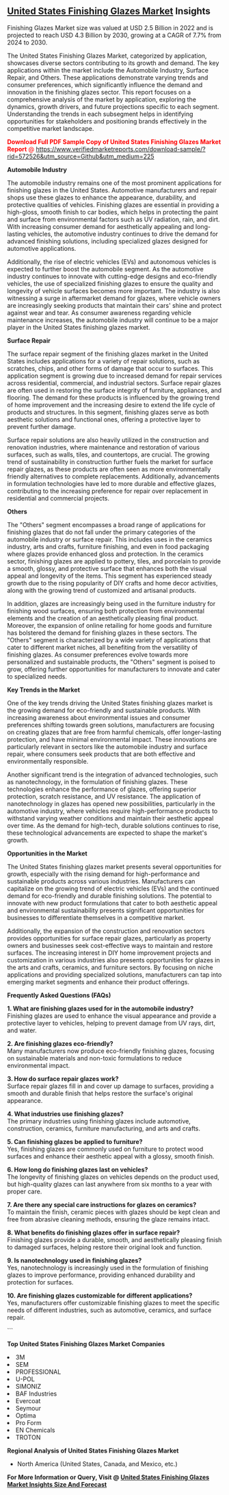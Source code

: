 <h2><a href="https://www.verifiedmarketreports.com/download-sample/?rid=572526&amp;utm_source=Github&amp;utm_medium=225" target="_blank">United States Finishing Glazes Market</a> Insights</h2><p>Finishing Glazes Market size was valued at USD 2.5 Billion in 2022 and is projected to reach USD 4.3 Billion by 2030, growing at a CAGR of 7.7% from 2024 to 2030.</p><p> <p>The United States Finishing Glazes Market, categorized by application, showcases diverse sectors contributing to its growth and demand. The key applications within the market include the Automobile Industry, Surface Repair, and Others. These applications demonstrate varying trends and consumer preferences, which significantly influence the demand and innovation in the finishing glazes sector. This report focuses on a comprehensive analysis of the market by application, exploring the dynamics, growth drivers, and future projections specific to each segment. Understanding the trends in each subsegment helps in identifying opportunities for stakeholders and positioning brands effectively in the competitive market landscape.</p> <p><p><span class=""><span style="color: #ff0000;"><strong>Download Full PDF Sample Copy of United States Finishing Glazes Market Report</strong> @ </span><a href="https://www.verifiedmarketreports.com/download-sample/?rid=572526&amp;utm_source=Github&amp;utm_medium=225" target="_blank">https://www.verifiedmarketreports.com/download-sample/?rid=572526&amp;utm_source=Github&amp;utm_medium=225</a></span></p></p> <p><strong>Automobile Industry</strong></p> <p>The automobile industry remains one of the most prominent applications for finishing glazes in the United States. Automotive manufacturers and repair shops use these glazes to enhance the appearance, durability, and protective qualities of vehicles. Finishing glazes are essential in providing a high-gloss, smooth finish to car bodies, which helps in protecting the paint and surface from environmental factors such as UV radiation, rain, and dirt. With increasing consumer demand for aesthetically appealing and long-lasting vehicles, the automotive industry continues to drive the demand for advanced finishing solutions, including specialized glazes designed for automotive applications.</p> <p>Additionally, the rise of electric vehicles (EVs) and autonomous vehicles is expected to further boost the automobile segment. As the automotive industry continues to innovate with cutting-edge designs and eco-friendly vehicles, the use of specialized finishing glazes to ensure the quality and longevity of vehicle surfaces becomes more important. The industry is also witnessing a surge in aftermarket demand for glazes, where vehicle owners are increasingly seeking products that maintain their cars' shine and protect against wear and tear. As consumer awareness regarding vehicle maintenance increases, the automobile industry will continue to be a major player in the United States finishing glazes market.</p> <p><strong>Surface Repair</strong></p> <p>The surface repair segment of the finishing glazes market in the United States includes applications for a variety of repair solutions, such as scratches, chips, and other forms of damage that occur to surfaces. This application segment is growing due to increased demand for repair services across residential, commercial, and industrial sectors. Surface repair glazes are often used in restoring the surface integrity of furniture, appliances, and flooring. The demand for these products is influenced by the growing trend of home improvement and the increasing desire to extend the life cycle of products and structures. In this segment, finishing glazes serve as both aesthetic solutions and functional ones, offering a protective layer to prevent further damage.</p> <p>Surface repair solutions are also heavily utilized in the construction and renovation industries, where maintenance and restoration of various surfaces, such as walls, tiles, and countertops, are crucial. The growing trend of sustainability in construction further fuels the market for surface repair glazes, as these products are often seen as more environmentally friendly alternatives to complete replacements. Additionally, advancements in formulation technologies have led to more durable and effective glazes, contributing to the increasing preference for repair over replacement in residential and commercial projects.</p> <p><strong>Others</strong></p> <p>The "Others" segment encompasses a broad range of applications for finishing glazes that do not fall under the primary categories of the automobile industry or surface repair. This includes uses in the ceramics industry, arts and crafts, furniture finishing, and even in food packaging where glazes provide enhanced gloss and protection. In the ceramics sector, finishing glazes are applied to pottery, tiles, and porcelain to provide a smooth, glossy, and protective surface that enhances both the visual appeal and longevity of the items. This segment has experienced steady growth due to the rising popularity of DIY crafts and home decor activities, along with the growing trend of customized and artisanal products.</p> <p>In addition, glazes are increasingly being used in the furniture industry for finishing wood surfaces, ensuring both protection from environmental elements and the creation of an aesthetically pleasing final product. Moreover, the expansion of online retailing for home goods and furniture has bolstered the demand for finishing glazes in these sectors. The "Others" segment is characterized by a wide variety of applications that cater to different market niches, all benefiting from the versatility of finishing glazes. As consumer preferences evolve towards more personalized and sustainable products, the "Others" segment is poised to grow, offering further opportunities for manufacturers to innovate and cater to specialized needs.</p> <p><strong>Key Trends in the Market</strong></p> <p>One of the key trends driving the United States finishing glazes market is the growing demand for eco-friendly and sustainable products. With increasing awareness about environmental issues and consumer preferences shifting towards green solutions, manufacturers are focusing on creating glazes that are free from harmful chemicals, offer longer-lasting protection, and have minimal environmental impact. These innovations are particularly relevant in sectors like the automobile industry and surface repair, where consumers seek products that are both effective and environmentally responsible.</p> <p>Another significant trend is the integration of advanced technologies, such as nanotechnology, in the formulation of finishing glazes. These technologies enhance the performance of glazes, offering superior protection, scratch resistance, and UV resistance. The application of nanotechnology in glazes has opened new possibilities, particularly in the automotive industry, where vehicles require high-performance products to withstand varying weather conditions and maintain their aesthetic appeal over time. As the demand for high-tech, durable solutions continues to rise, these technological advancements are expected to shape the market's growth.</p> <p><strong>Opportunities in the Market</strong></p> <p>The United States finishing glazes market presents several opportunities for growth, especially with the rising demand for high-performance and sustainable products across various industries. Manufacturers can capitalize on the growing trend of electric vehicles (EVs) and the continued demand for eco-friendly and durable finishing solutions. The potential to innovate with new product formulations that cater to both aesthetic appeal and environmental sustainability presents significant opportunities for businesses to differentiate themselves in a competitive market.</p> <p>Additionally, the expansion of the construction and renovation sectors provides opportunities for surface repair glazes, particularly as property owners and businesses seek cost-effective ways to maintain and restore surfaces. The increasing interest in DIY home improvement projects and customization in various industries also presents opportunities for glazes in the arts and crafts, ceramics, and furniture sectors. By focusing on niche applications and providing specialized solutions, manufacturers can tap into emerging market segments and enhance their product offerings.</p> <p><strong>Frequently Asked Questions (FAQs)</strong></p> <p><strong>1. What are finishing glazes used for in the automobile industry?</strong><br>Finishing glazes are used to enhance the visual appearance and provide a protective layer to vehicles, helping to prevent damage from UV rays, dirt, and water.</p> <p><strong>2. Are finishing glazes eco-friendly?</strong><br>Many manufacturers now produce eco-friendly finishing glazes, focusing on sustainable materials and non-toxic formulations to reduce environmental impact.</p> <p><strong>3. How do surface repair glazes work?</strong><br>Surface repair glazes fill in and cover up damage to surfaces, providing a smooth and durable finish that helps restore the surface's original appearance.</p> <p><strong>4. What industries use finishing glazes?</strong><br>The primary industries using finishing glazes include automotive, construction, ceramics, furniture manufacturing, and arts and crafts.</p> <p><strong>5. Can finishing glazes be applied to furniture?</strong><br>Yes, finishing glazes are commonly used on furniture to protect wood surfaces and enhance their aesthetic appeal with a glossy, smooth finish.</p> <p><strong>6. How long do finishing glazes last on vehicles?</strong><br>The longevity of finishing glazes on vehicles depends on the product used, but high-quality glazes can last anywhere from six months to a year with proper care.</p> <p><strong>7. Are there any special care instructions for glazes on ceramics?</strong><br>To maintain the finish, ceramic pieces with glazes should be kept clean and free from abrasive cleaning methods, ensuring the glaze remains intact.</p> <p><strong>8. What benefits do finishing glazes offer in surface repair?</strong><br>Finishing glazes provide a durable, smooth, and aesthetically pleasing finish to damaged surfaces, helping restore their original look and function.</p> <p><strong>9. Is nanotechnology used in finishing glazes?</strong><br>Yes, nanotechnology is increasingly used in the formulation of finishing glazes to improve performance, providing enhanced durability and protection for surfaces.</p> <p><strong>10. Are finishing glazes customizable for different applications?</strong><br>Yes, manufacturers offer customizable finishing glazes to meet the specific needs of different industries, such as automotive, ceramics, and surface repair.</p> ```</p><p><strong>Top United States Finishing Glazes Market Companies</strong></p><div data-test-id=""><p><li>3M</li><li> SEM</li><li> PROFESSIONAL</li><li> U-POL</li><li> SIMONIZ</li><li> BAF Industries</li><li> Evercoat</li><li> Seymour</li><li> Optima</li><li> Pro Form</li><li> EN Chemicals</li><li> TROTON</li></p><div><strong>Regional Analysis of&nbsp;United States Finishing Glazes Market</strong></div><ul><li dir="ltr"><p dir="ltr">North America&nbsp;(United States, Canada, and Mexico, etc.)</p></li></ul><p><strong>For More Information or Query, Visit @&nbsp;</strong><strong><a href="https://www.verifiedmarketreports.com/product/finishing-glazes-market/?utm_source=Github&amp;utm_medium=225" target="_blank">United States Finishing Glazes Market Insights Size And Forecast</a></strong></p></div>
